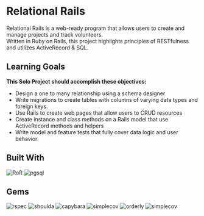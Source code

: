 
# Relational Rails
Relational Rails is a web-ready program that allows users to create and manage projects and track volunteers.   
Written in Ruby on Rails, this project highlights principles of RESTfulness and utilizes ActiveRecord & SQL.

## Learning Goals 
<strong>This Solo Project should accomplish these objectives: </strong>
<ul>
  <li>Design a one to many relationship using a schema designer</li>
  <li>Write migrations to create tables with columns of varying data types and foreign keys.</li>
  <li>Use Rails to create web pages that allow users to CRUD resources</li>
  <li>Create instance and class methods on a Rails model that use ActiveRecord methods and helpers</li>
  <li>Write model and feature tests that fully cover data logic and user behavior</li>
</ul>

## Built With 
   ![RoR](https://img.shields.io/badge/Ruby_on_Rails-CC0000?style=for-the-badge&logo=ruby-on-rails&logoColor=white)
   ![pgsql](https://img.shields.io/badge/PostgreSQL-316192?style=for-the-badge&logo=postgresql&logoColor=white)

## Gems 
   ![rspec](https://img.shields.io/gem/v/rspec-rails?label=rspec&style=flat-square)
   ![shoulda](https://img.shields.io/gem/v/shoulda-matchers?label=shoulda-matchers&style=flat-square)
   ![capybara](https://img.shields.io/gem/v/capybara?label=capybara&style=flat-square)
   ![simplecov](https://img.shields.io/gem/v/simplecov?label=simplecov&style=flat-square)
   ![orderly](https://img.shields.io/gem/v/orderly?label=orderly&style=flat-square)
   ![simplecov](https://img.shields.io/gem/v/simplecov?color=blue&label=simplecov) 

